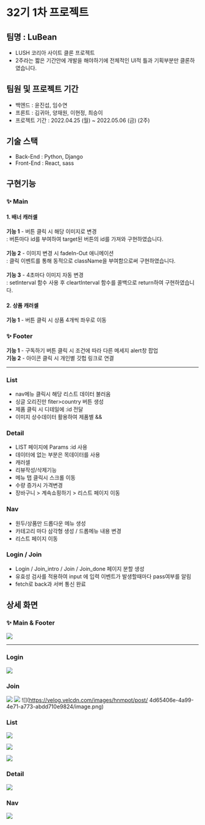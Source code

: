 # 32기 1차 프로젝트

## 팀명 : LuBean

- LUSH 코리아 사이트 클론 프로젝트
- 2주라는 짧은 기간안에 개발을 해야하기에 전체적인 UI적 틀과 기획부분만 클론하였습니다.

## 팀원 및 프로젝트 기간

- 백엔드 : 윤진섭, 임수연
- 프론트 : 김귀아, 양재원, 이현정, 최승이
- 프로젝트 기간 : 2022.04.25 (월) ~ 2022.05.06 (금) (2주)

## 기술 스택

- Back-End : Python, Django
- Front-End : React, sass

## 구현기능

### ✨ Main
#### 1. 배너 캐러셀
**기능 1** - 버튼 클릭 시 해당 이미지로 변경
<br>
:  버튼마다 id를 부여하여 target된 버튼의 id를 가져와 구현하였습니다.
<br>
<br>
**기능 2** - 이미지 변경 시 fadeIn-Out 애니메이션
<br>
: 클릭 이벤트를 통해 동적으로 className을 부여함으로써 구현하였습니다. 
<br>
<br>
**기능 3** - 4초마다 이미지 자동 변경
<br>
: setInterval 함수 사용 후 cleartInterval 함수를 콜백으로 return하여 구현하였습니다.
<br>
#### 2. 상품 캐러셀 
**기능 1** - 버튼 클릭 시 상품 4개씩 좌우로 이동

### ✨ Footer
**기능 1** - 구독하기 버튼 클릭 시 조건에 따라 다른 메세지 alert창 팝업
<br>
**기능 2** - 아이콘 클릭 시 개인별 깃헙 링크로 연결

<hr> 

### List

- nav메뉴 클릭시 해당 리스트 데이터 불러옴
- 싱글 오리진만 fiter>country 버튼 생성
- 제품 클릭 시 디테일에 :id 전달
- 이미지 상수데이터 활용하여 제품별 &&

### Detail

- LIST 페이지에 Params :id 사용
- 데이터에 없는 부분은 목데이터를 사용
- 캐러셀
- 리뷰작성/삭제기능
- 메뉴 탭 클릭시 스크롤 이동
- 수량 증가시 가격변경
- 장바구니 > 계속쇼핑하기 > 리스트 페이지 이동

### Nav

- 원두/상품만 드롭다운 메뉴 생성
- 카테고리 마다 삼각형 생성 / 드롭메뉴 내용 변경
- 리스트 페이지 이동

### Login / Join

- Login / Join_intro / Join / Join_done 페이지 분할 생성
- 유효성 검사를 적용하여 input 에 입력 이벤트가 발생할때마다 pass여부를 알림
- fetch로 back과 서버 통신 완료

## 상세 화면

### ✨ Main & Footer
![](https://user-images.githubusercontent.com/89966610/167298207-79686690-20ab-4016-9038-5caf896513ae.png)

<hr>

### Login

![](https://velog.velcdn.com/images/hnmpot/post/271680a9-7509-464b-a8db-692c8617cec5/image.png)

### Join

![](https://velog.velcdn.com/images/hnmpot/post/796a41d0-681f-4260-8686-342c6e076de5/image.png)
![](https://velog.velcdn.com/images/hnmpot/post/44dc21a1-00d7-419a-b1b8-6da4cb7b7a0f/image.png)
![](https://velog.velcdn.com/images/hnmpot/post/
4d65406e-4a99-4e71-a773-abdd710e9824/image.png)


### List

![](https://velog.velcdn.com/images/hnmpot/post/71c0632d-c915-4dc0-a22c-6ebd433d2443/image.png)

![](https://velog.velcdn.com/images/hnmpot/post/542fa3c5-e6a4-4548-877a-b183a5d73317/image.png)

![](https://velog.velcdn.com/images/hnmpot/post/29b051b8-58d5-4bd5-ba53-68346413e40a/image.png)

### Detail

![](https://velog.velcdn.com/images/hnmpot/post/4c8b2c23-27fd-4b2c-abb5-96b7308543b5/image.png)

### Nav

![](https://velog.velcdn.com/images/hnmpot/post/8074225d-4791-4cf4-9e52-40be738c44df/image.png)
